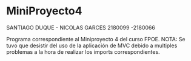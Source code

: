 # MiniProyecto4

SANTIAGO DUQUE - NICOLAS GARCES
2180099 -2180066

Programa correspondiente al Miniproyecto 4 del curso FPOE.
NOTA: Se tuvo que desistir del uso de la aplicación de MVC debido a multiples problemas a la hora de realizar los imports correspondientes.
